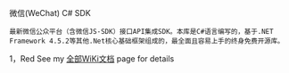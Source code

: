 微信(WeChat) C# SDK

    最新微信公众平台（含微信JS-SDK）接口API集成SDK。本库是C#语言编写的，基于.NET Framework 4.5.2等其他.Net核心基础框架组成的，最全面且容易上手的终身免费开源库。

1，Red See my [全部WiKi文档](/wiki/) page for details
